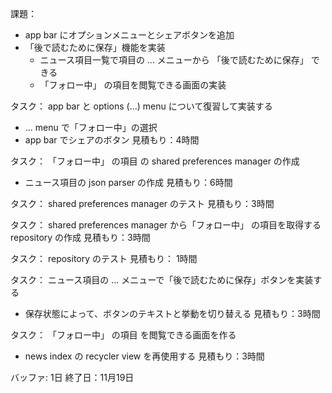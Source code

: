 課題：
- app bar にオプションメニューとシェアボタンを追加
- 「後で読むために保存」機能を実装
  - ニュース項目一覧で項目の ... メニューから 「後で読むために保存」 できる
  - 「フォロー中」 の項目を閲覧できる画面の実装

タスク：
app bar と options (...) menu について復習して実装する
- ... menu で「フォロー中」の選択
- app bar でシェアのボタン
見積もり：4時間

タスク：
「フォロー中」 の項目 の shared preferences manager の作成
- ニュース項目の json parser の作成
見積もり：6時間

タスク： shared preferences manager のテスト
見積もり：3時間

タスク：
shared preferences manager から「フォロー中」 の項目を取得する repository の作成
見積もり：3時間

タスク：
repository のテスト
見積もり： 1時間

タスク：
ニュース項目の ... メニューで「後で読むために保存」ボタンを実装する
- 保存状態によって、ボタンのテキストと挙動を切り替える
見積もり：3時間

タスク：
「フォロー中」 の項目 を閲覧できる画面を作る
- news index の recycler view を再使用する
見積もり：3時間

バッファ: 1日
終了日：11月19日
